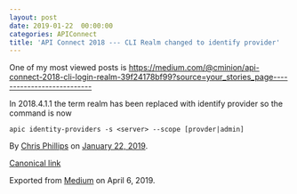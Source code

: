 ```yaml
---
layout: post
date: 2019-01-22  00:00:00
categories: APIConnect
title: 'API Connect 2018 --- CLI Realm changed to identify provider'
---
```



One of my most viewed posts is
<https://medium.com/@cminion/api-connect-2018-cli-login-realm-39f24178bf99?source=your_stories_page--------------------------->

In 2018.4.1.1 the term realm has been replaced with identify provider so
the command is now

`apic identity-providers -s <server> --scope [provder|admin]`



By [Chris Phillips](https://medium.com/@cminion) on
[January 22, 2019](https://medium.com/p/1f3ec710985c).

[Canonical
link](https://medium.com/@cminion/api-connect-2018-cli-realm-changed-to-identify-provider-1f3ec710985c)

Exported from [Medium](https://medium.com) on April 6, 2019.
